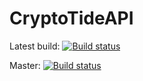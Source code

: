 # CryptoTideAPI
Latest build: [![Build status](https://ci.appveyor.com/api/projects/status/kf4e3v9f3qsa9uqx?svg=true)](https://ci.appveyor.com/project/SerbanOprea32686/cryptotideapi)

Master: [![Build status](https://ci.appveyor.com/api/projects/status/kf4e3v9f3qsa9uqx/branch/master?svg=true)](https://ci.appveyor.com/project/SerbanOprea32686/cryptotideapi/branch/master)
